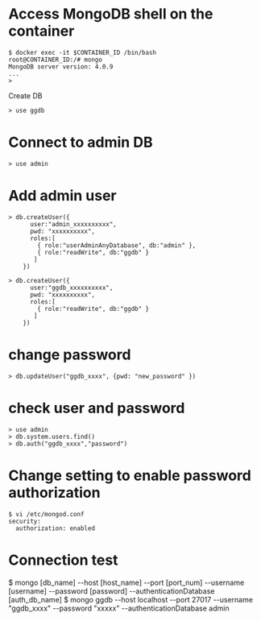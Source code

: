 # Access MongoDB shell on the container
```
$ docker exec -it $CONTAINER_ID /bin/bash
root@CONTAINER_ID:/# mongo
MongoDB server version: 4.0.9
...
>
````

Create DB
````
> use ggdb
````

# Connect to admin DB
```
> use admin
```

# Add admin user
```
> db.createUser({
      user:"admin_xxxxxxxxxx",
      pwd: "xxxxxxxxxx",
      roles:[
        { role:"userAdminAnyDatabase", db:"admin" },
        { role:"readWrite", db:"ggdb" }
       ]
    })

> db.createUser({
      user:"ggdb_xxxxxxxxxx",
      pwd: "xxxxxxxxxx",
      roles:[
        { role:"readWrite", db:"ggdb" }
       ]
    })
```


# change password
```
> db.updateUser("ggdb_xxxx", {pwd: "new_password" })
```

# check user and password
```
> use admin
> db.system.users.find()
> db.auth("ggdb_xxxx","password")
```


# Change setting to enable password authorization
```
$ vi /etc/mongod.conf
security:
  authorization: enabled
```

# Connection test
$ mongo [db_name] --host [host_name] --port [port_num] --username [username] --password [password] --authenticationDatabase [auth_db_name]
$ mongo ggdb --host localhost --port 27017 --username "ggdb_xxxx" --password "xxxxx" --authenticationDatabase admin

```
